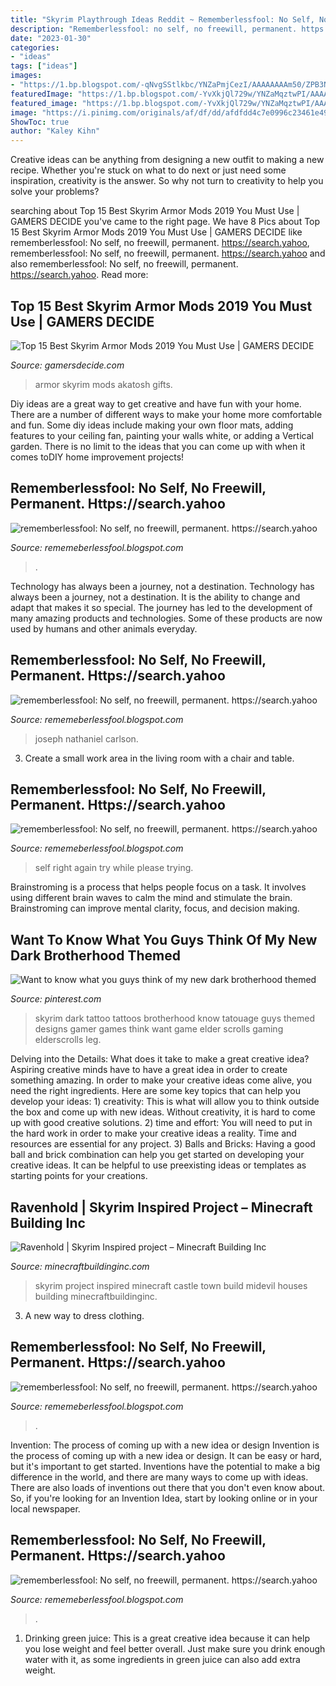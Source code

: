 ```yaml
---
title: "Skyrim Playthrough Ideas Reddit ~ Rememberlessfool: No Self, No Freewill, Permanent. Https://search.yahoo"
description: "Rememberlessfool: no self, no freewill, permanent. https://search.yahoo"
date: "2023-01-30"
categories:
- "ideas"
tags: ["ideas"]
images:
- "https://1.bp.blogspot.com/-qNvgSStlkbc/YNZaPmjCezI/AAAAAAAAm50/ZPB3N_jhe5oFeJIxVchmZ9y0flFbHl7ngCLcBGAsYHQ/w1200-h630-p-k-no-nu/Untitled.png9.png"
featuredImage: "https://1.bp.blogspot.com/-YvXkjQl729w/YNZaMqztwPI/AAAAAAAAm44/iqCj1iO0l9gw-bj52MBKIwCZcpKNjEtgwCLcBGAsYHQ/s320/Untitled.png19.png"
featured_image: "https://1.bp.blogspot.com/-YvXkjQl729w/YNZaMqztwPI/AAAAAAAAm44/iqCj1iO0l9gw-bj52MBKIwCZcpKNjEtgwCLcBGAsYHQ/s320/Untitled.png19.png"
image: "https://i.pinimg.com/originals/af/df/dd/afdfdd4c7e0996c23461e49a551876ca.jpg"
ShowToc: true
author: "Kaley Kihn"
---
```



Creative ideas can be anything from designing a new outfit to making a new recipe. Whether you're stuck on what to do next or just need some inspiration, creativity is the answer. So why not turn to creativity to help you solve your problems?

	

		
searching about Top 15 Best Skyrim Armor Mods 2019 You Must Use | GAMERS DECIDE you've came to the right page. We have 8 Pics about Top 15 Best Skyrim Armor Mods 2019 You Must Use | GAMERS DECIDE like rememberlessfool: No self, no freewill, permanent. https://search.yahoo, rememberlessfool: No self, no freewill, permanent. https://search.yahoo and also rememberlessfool: No self, no freewill, permanent. https://search.yahoo. Read more:
		
    
## Top 15 Best Skyrim Armor Mods 2019 You Must Use | GAMERS DECIDE

<img loading=lazy src="https://www.gamersdecide.com/sites/default/files/gifts_of_akatosh.jpg" onerror="this.onerror=null;this.src='https://tse4.mm.bing.net/th?id=OIP.zIdLS2iUYzf4m5xWRVwnOAHaEH&amp;pid=15.1';" alt="Top 15 Best Skyrim Armor Mods 2019 You Must Use | GAMERS DECIDE">

_Source: gamersdecide.com_

>armor skyrim mods akatosh gifts. 

	

Diy ideas are a great way to get creative and have fun with your home. There are a number of different ways to make your home more comfortable and fun. Some diy ideas include making your own floor mats, adding features to your ceiling fan, painting your walls white, or adding a Vertical garden. There is no limit to the ideas that you can come up with when it comes toDIY home improvement projects!

    
## Rememberlessfool: No Self, No Freewill, Permanent. Https://search.yahoo

<img loading=lazy src="https://1.bp.blogspot.com/-YvXkjQl729w/YNZaMqztwPI/AAAAAAAAm44/iqCj1iO0l9gw-bj52MBKIwCZcpKNjEtgwCLcBGAsYHQ/s320/Untitled.png19.png" onerror="this.onerror=null;this.src='https://tse2.mm.bing.net/th?id=OIP.vjC3ATbshrACdxVLTtRBOAAAAA&amp;pid=15.1';" alt="rememberlessfool: No self, no freewill, permanent. https://search.yahoo">

_Source: rememeberlessfool.blogspot.com_

>. 

	

Technology has always been a journey, not a destination.
Technology has always been a journey, not a destination. It is the ability to change and adapt that makes it so special. The journey has led to the development of many amazing products and technologies. Some of these products are now used by humans and other animals everyday.

    
## Rememberlessfool: No Self, No Freewill, Permanent. Https://search.yahoo

<img loading=lazy src="https://1.bp.blogspot.com/-2vrgGQBSc5Y/Xj4CF5MK9tI/AAAAAAAAcf8/CQm24f5gExUb_AlLvAPpi3FDrNpAOG1ngCLcBGAsYHQ/s320/Untitled398.png" onerror="this.onerror=null;this.src='https://tse4.mm.bing.net/th?id=OIP.k9OQXVgQ-AGWMnBNOQz-mwAAAA&amp;pid=15.1';" alt="rememberlessfool: No self, no freewill, permanent. https://search.yahoo">

_Source: rememeberlessfool.blogspot.com_

>joseph nathaniel carlson. 

	

3. Create a small work area in the living room with a chair and table. 

    
## Rememberlessfool: No Self, No Freewill, Permanent. Https://search.yahoo

<img loading=lazy src="https://1.bp.blogspot.com/-X9HErAj-oW4/XlG4rBIPVOI/AAAAAAAAdcw/YTlGay-2iFAfbIIxaF00Xvo8h2FMqB6wQCLcBGAsYHQ/s1600/Untitled724.png" onerror="this.onerror=null;this.src='https://tse2.mm.bing.net/th?id=OIP.5-98AUIIjSM953CP2YGTbwHaEK&amp;pid=15.1';" alt="rememberlessfool: No self, no freewill, permanent. https://search.yahoo">

_Source: rememeberlessfool.blogspot.com_

>self right again try while please trying. 

	

Brainstroming is a process that helps people focus on a task. It involves using different brain waves to calm the mind and stimulate the brain. Brainstroming can improve mental clarity, focus, and decision making.

    
## Want To Know What You Guys Think Of My New Dark Brotherhood Themed

<img loading=lazy src="https://i.pinimg.com/originals/af/df/dd/afdfdd4c7e0996c23461e49a551876ca.jpg" onerror="this.onerror=null;this.src='https://tse3.mm.bing.net/th?id=OIP.VtdbrQ9P26azGryp69gLgQHaJ4&amp;pid=15.1';" alt="Want to know what you guys think of my new dark brotherhood themed">

_Source: pinterest.com_

>skyrim dark tattoo tattoos brotherhood know tatouage guys themed designs gamer games think want game elder scrolls gaming elderscrolls leg. 

	

Delving into the Details: What does it take to make a great creative idea?
Aspiring creative minds have to have a great idea in order to create something amazing. In order to make your creative ideas come alive, you need the right ingredients. Here are some key topics that can help you develop your ideas: 1) creativity: This is what will allow you to think outside the box and come up with new ideas. Without creativity, it is hard to come up with good creative solutions. 2) time and effort: You will need to put in the hard work in order to make your creative ideas a reality. Time and resources are essential for any project. 3) Balls and Bricks: Having a good ball and brick combination can help you get started on developing your creative ideas. It can be helpful to use preexisting ideas or templates as starting points for your creations.

    
## Ravenhold | Skyrim Inspired Project – Minecraft Building Inc

<img loading=lazy src="https://minecraftbuildinginc.com/wp-content/uploads/2015/03/Ravenhold-Skyrim-inspired-project-minecraft-house-castle-midevil-town-download-6.jpg" onerror="this.onerror=null;this.src='https://tse1.mm.bing.net/th?id=OIP.CVbWCxsrZPE-V8yyo815ewHaEK&amp;pid=15.1';" alt="Ravenhold | Skyrim Inspired project – Minecraft Building Inc">

_Source: minecraftbuildinginc.com_

>skyrim project inspired minecraft castle town build midevil houses building minecraftbuildinginc. 

	

3. A new way to dress clothing.

    
## Rememberlessfool: No Self, No Freewill, Permanent. Https://search.yahoo

<img loading=lazy src="https://1.bp.blogspot.com/-qNvgSStlkbc/YNZaPmjCezI/AAAAAAAAm50/ZPB3N_jhe5oFeJIxVchmZ9y0flFbHl7ngCLcBGAsYHQ/w1200-h630-p-k-no-nu/Untitled.png9.png" onerror="this.onerror=null;this.src='https://tse4.mm.bing.net/th?id=OIP.R5nhYK9yLarblJhwGKG9QAHaD4&amp;pid=15.1';" alt="rememberlessfool: No self, no freewill, permanent. https://search.yahoo">

_Source: rememeberlessfool.blogspot.com_

>. 

	

Invention: The process of coming up with a new idea or design
Invention is the process of coming up with a new idea or design. It can be easy or hard, but it's important to get started. Inventions have the potential to make a big difference in the world, and there are many ways to come up with ideas. There are also loads of inventions out there that you don't even know about. So, if you're looking for an Invention Idea, start by looking online or in your local newspaper.

    
## Rememberlessfool: No Self, No Freewill, Permanent. Https://search.yahoo

<img loading=lazy src="https://1.bp.blogspot.com/-dR7QUODiyXc/XhFUoh_6cjI/AAAAAAAAb6Y/GaRR8IbTWWUhH3R_Y0snb7kESVlLFRJ0wCLcBGAsYHQ/w1200-h630-p-k-no-nu/BingWallpaper-2020-01-04.jpg" onerror="this.onerror=null;this.src='https://tse4.mm.bing.net/th?id=OIP.Ktmy0BuZnzVa8Xt8xeZnbQHaD4&amp;pid=15.1';" alt="rememberlessfool: No self, no freewill, permanent. https://search.yahoo">

_Source: rememeberlessfool.blogspot.com_

>. 

	

1. Drinking green juice: This is a great creative idea because it can help you lose weight and feel better overall. Just make sure you drink enough water with it, as some ingredients in green juice can also add extra weight.

